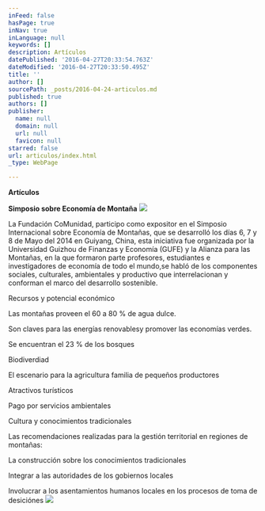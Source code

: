 ```yaml
---
inFeed: false
hasPage: true
inNav: true
inLanguage: null
keywords: []
description: Artículos
datePublished: '2016-04-27T20:33:54.763Z'
dateModified: '2016-04-27T20:33:50.495Z'
title: ''
author: []
sourcePath: _posts/2016-04-24-articulos.md
published: true
authors: []
publisher:
  name: null
  domain: null
  url: null
  favicon: null
starred: false
url: articulos/index.html
_type: WebPage

---
```

**Artículos**

**Simposio sobre Economía de Montaña**
![](https://the-grid-user-content.s3-us-west-2.amazonaws.com/6ab41132-69e2-41d9-99f6-8c13281da4f1.jpg)

La Fundación CoMunidad, participo como expositor en el Simposio Internacional sobre Economía de Montañas, que se desarrolló los días 6, 7 y 8 de Mayo del 2014 en Guiyang, China, esta iniciativa fue organizada por la Universidad Guizhou de Finanzas y Economía (GUFE) y la Alianza para las Montañas, en la que formaron parte profesores, estudiantes e investigadores de economía de todo el mundo,se habló de los componentes sociales, culturales, ambientales y productivo que interrelacionan y conforman el marco del desarrollo sostenible.

Recursos y potencial económico

Las montañas proveen el 60 a 80 % de agua dulce.

Son claves para las energías renovablesy promover las economías verdes.

Se encuentran el 23 % de los bosques

Biodiverdiad

El escenario para la agricultura familia de pequeños productores

Atractivos turísticos

Pago por servicios ambientales

Cultura y conocimientos tradicionales

Las recomendaciones realizadas para la gestión territorial en regiones de montañas:

La construcción sobre los conocimientos tradicionales 

Integrar a las autoridades de los gobiernos locales

Involucrar a los asentamientos humanos locales en los procesos de toma de desiciónes
![](https://the-grid-user-content.s3-us-west-2.amazonaws.com/300bd676-c522-48b6-b532-5f10e6fe76b7.jpg)